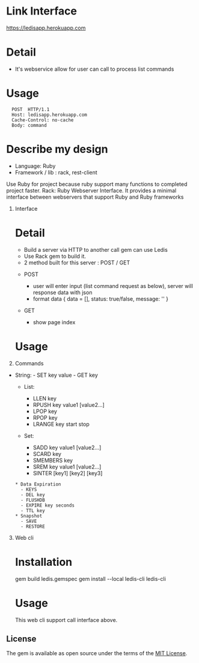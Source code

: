 # Link Interface
https://ledisapp.herokuapp.com
# Detail 
   - It's webservice allow for user can call to process list commands 
# Usage
      POST  HTTP/1.1
      Host: ledisapp.herokuapp.com
      Cache-Control: no-cache
      Body: command
      
 
# Describe my design
* Language: Ruby
* Framework / lib : rack, rest-client

Use Ruby for project because ruby support many functions to completed project faster. 
Rack: Ruby Webserver Interface. It provides a minimal interface between webservers that support Ruby and Ruby frameworks

1. Interface
    # Detail
    - Build a server via HTTP to another call gem can use Ledis
    - Use Rack gem to build it.
    - 2 method built for this server : POST / GET
    * POST
        - user will enter input (list command request as below), server will response data with json 
        - format data 
        {
            data = [],
            status: true/false,
            message: ''
        }
        
    * GET
        - show page index
    # Usage
2. Commands
* String: 
        - SET key value
        - GET key
    * List:
        - LLEN key
        - RPUSH key value1 [value2...]
        - LPOP key
        - RPOP key
        - LRANGE key start stop
        
     * Set:
        - SADD key value1 [value2...]
        - SCARD key
        - SMEMBERS key
        - SREM key value1 [value2...]
        - SINTER [key1] [key2] [key3]
        
      * Data Expiration
        - KEYS
        - DEL key
        - FLUSHDB
        - EXPIRE key seconds
        - TTL key
      * Snapshot
        - SAVE
        - RESTORE
 
3. Web cli

    # Installation
     gem build ledis.gemspec
     gem install --local ledis-cli
     ledis-cli
     # Usage
     This web cli support call interface above. 
    
## License

The gem is available as open source under the terms of the [MIT License](http://opensource.org/licenses/MIT).

